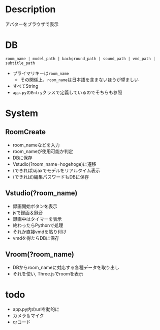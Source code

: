 # Description
アバターをブラウザで表示

# DB
```
room_name | model_path | background_path | sound_path | vmd_path |  subtitle_path
```
- プライマリキーは`room_name`
    - その関係上、`room_name`は日本語を含まないほうが望ましい
- すべてString
- `app.py`の`Entry`クラスで定義しているのでそちらも参照

# System
## RoomCreate
- room_nameなどを入力
- room_nameが使用可能か判定
- DBに保存
- Vstudio(?room_name=hogehoge)に遷移
- (できれば)ajaxでモデルをリアルタイム表示
- (できれば)編集パスワードもDBに保存

## Vstudio(?room_name)
- 録画開始ボタンを表示
- jsで録画＆録音
- 録画中はタイマーを表示
- 終わったらPythonで処理
- それか直接vmdを貼り付け
- vmdを得たらDBに保存

## Vroom(?room_name)
- DBからroom_nameに対応する各種データを取り出し
- それを使い, Three.jsでroomを表示

# todo
- app.py内のurlを動的に
- カメラ＆マイク
- qrコード